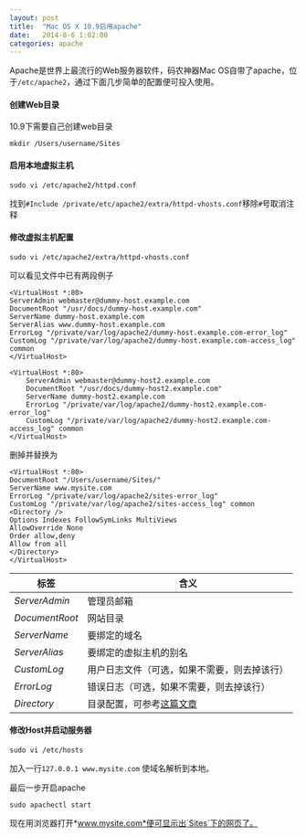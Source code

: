 ```yaml
---
layout: post
title:  "Mac OS X 10.9启用apache"
date:   2014-8-6 1:02:00
categories: apache
---
```


Apache是世界上最流行的Web服务器软件，码农神器Mac OS自带了apache，位于`/etc/apache2`，通过下面几步简单的配置便可投入使用。

#### 创建Web目录

10.9下需要自己创建web目录

	mkdir /Users/username/Sites

#### 启用本地虚拟主机

	sudo vi /etc/apache2/httpd.conf
	
找到`#Include /private/etc/apache2/extra/httpd-vhosts.conf`移除`#`号取消注释

#### 修改虚拟主机配置

	sudo vi /etc/apache2/extra/httpd-vhosts.conf
	
可以看见文件中已有两段例子

	<VirtualHost *:80>
    ServerAdmin webmaster@dummy-host.example.com
    DocumentRoot "/usr/docs/dummy-host.example.com"
    ServerName dummy-host.example.com
    ServerAlias www.dummy-host.example.com
    ErrorLog "/private/var/log/apache2/dummy-host.example.com-error_log"
    CustomLog "/private/var/log/apache2/dummy-host.example.com-access_log" common
	</VirtualHost>
	
	<VirtualHost *:80>
	    ServerAdmin webmaster@dummy-host2.example.com
	    DocumentRoot "/usr/docs/dummy-host2.example.com"
	    ServerName dummy-host2.example.com
	    ErrorLog "/private/var/log/apache2/dummy-host2.example.com-error_log"
	    CustomLog "/private/var/log/apache2/dummy-host2.example.com-access_log" common
	</VirtualHost>
	
删掉并替换为

	<VirtualHost *:80>
    DocumentRoot "/Users/username/Sites/"
    ServerName www.mysite.com
    ErrorLog "/private/var/log/apache2/sites-error_log"
    CustomLog "/private/var/log/apache2/sites-access_log" common 
    <Directory />
    Options Indexes FollowSymLinks MultiViews
    AllowOverride None
    Order allow,deny
    Allow from all
    </Directory>
	</VirtualHost> 
	

|  标签 |  含义	|
| ------------- |-------------|
| *ServerAdmin*  | 管理员邮箱		|
| *DocumentRoot* | 网站目录  |
| *ServerName* | 要绑定的域名 |
| *ServerAlias* |  要绑定的虚拟主机的别名 |
| *CustomLog* | 用户日志文件（可选，如果不需要，则去掉该行） |
| *ErrorLog*  | 错误日志（可选，如果不需要，则去掉该行）|
| *Directory*  | 目录配置，可参考[这篇文章](http://blog.sina.com.cn/s/blog_4ab5f9e50100p5kg.html) |




#### 修改Host并启动服务器

	sudo vi /etc/hosts

加入一行`127.0.0.1 www.mysite.com` 使域名解析到本地。

最后一步开启apache

	sudo apachectl start

现在用浏览器打开*www.mysite.com*便可显示出`Sites`下的网页了。



